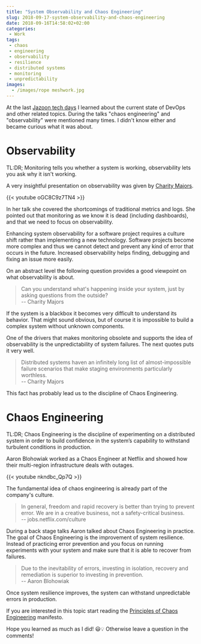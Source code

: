 ```yaml
---
title: "System Observability and Chaos Engineering"
slug: 2018-09-17-system-observability-and-chaos-engineering
date: 2018-09-16T14:58:02+02:00
categories:
 - Work
tags:
 - chaos
 - engineering
 - observability
 - resilience
 - distributed systems
 - monitoring
 - unpredictability
images:
  - /images/rope meshwork.jpg
---
```


At the last [Jazoon tech days](https://jazoon.com/) I learned about the current state of DevOps and other related topics. During the talks "chaos engineering" and "observability" were mentioned many times. I didn't know either and became curious what it was about.
<!--more-->

# Observability

TL:DR; Monitoring tells you whether a system is working, observability lets you ask why it isn't working.

A very insightful presentation on observability was given by [Charity Majors](https://twitter.com/mipsytipsy).

{{< youtube oGC8C9z7TN4 >}}

In her talk she covered the shortcomings of traditional metrics and logs. She pointed out that monitoring as we know it is dead (including dashboards), and that we need to focus on observability.

Enhancing system observability for a software project requires a culture shift rather than implementing a new technology. Software projects become more complex and thus we cannot detect and prevent any kind of error that occurs in the future. Increased observability helps finding, debugging and fixing an issue more easily.

On an abstract level the following question provides a good viewpoint on what observability is about.

> Can you understand what's happening inside your system, just by asking questions from the outside?  
> -- Charity Majors

If the system is a blackbox it becomes very difficult to understand its behavior. That might sound obvious, but of course it is impossible to build a complex system without unknown components.

One of the drivers that makes monitoring obsolete and supports the idea of observability is the unpredictability of system failures. The next quotes puts it very well.

> Distributed systems haven an infinitely long list of almost-impossible failure scenarios that make staging environments particularly worthless.  
> -- Charity Majors

This fact has probably lead us to the discipline of Chaos Engineering.

# Chaos Engineering

TL:DR; Chaos Engineering is the discipline of experimenting on a distributed system in order to build confidence in the system’s capability to withstand turbulent conditions in production.

Aaron Blohowiak worked as a Chaos Engineer at Netflix and showed how their multi-region infrastructure deals with outages.

{{< youtube nkndbc_Qp7Q >}}

The fundamental idea of chaos engineering is already part of the company's culture.

> In general, freedom and rapid recovery is better than trying to prevent error. We are in a creative business, not a safety-critical business.  
> -- jobs.netflix.com/culture

During a back stage talks Aaron talked about Chaos Engineering in practice. The goal of Chaos Engineering is the improvement of system resilience. Instead of practicing error prevention and you focus on running experiments with your system and make sure that it is able to recover from failures.

> Due to the inevitability of errors, investing in isolation, recovery and remediation is superior to investing in prevention.  
> -- Aaron Blohowiak

Once system resilience improves, the system can withstand unpredictable errors in production.

If you are interested in this topic start reading the [Principles of Chaos Engineering](https://principlesofchaos.org/) manifesto.

Hope you learned as much as I did! 😃💡 Otherwise leave a question in the comments!